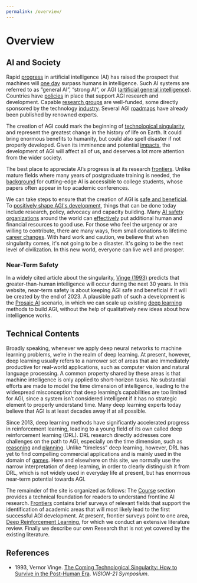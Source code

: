 ```yaml
---
permalink: /overview/
---
```

# Overview

## AI and Society

Rapid [progress](http://realai.org/progress/) in artificial intelligence (AI) has raised the prospect that machines will [one day](http://realai.org/timing/) surpass humans in intelligence. Such AI systems are referred to as “general AI”, “strong AI”, or AGI ([artificial general intelligence](https://en.wikipedia.org/wiki/Artificial_general_intelligence)). Countries have [policies](http://realai.org/policies/) in place that support AGI research and development. Capable [research groups](http://realai.org/labs/) are well-funded, some directly sponsored by the technology [industry](http://realai.org/industry/). Several AGI [roadmaps](http://realai.org/roadmaps/) have already been published by renowned experts.

The creation of AGI could mark the beginning of [technological singularity](https://en.wikipedia.org/wiki/Technological_singularity), and represent the greatest change in the history of life on Earth. It could bring enormous benefits to humanity, but could also spell disaster if not properly developed. Given its imminence and potential [impacts](http://realai.org/impacts/), the development of AGI will affect all of us, and deserves a lot more attention from the wider society.

The best place to appreciate AI’s progress is at its research [frontiers](http://realai.org/frontiers/). Unlike mature fields where many years of postgraduate training is needed, the [background](http://realai.org/resources/curriculum/) for cutting-edge AI is accessible to college students, whose papers often appear in top academic conferences.

We can take steps to ensure that the creation of AGI is [safe and beneficial](http://realai.org/safety/). To [positively shape AGI's development](https://80000hours.org/problem-profiles/positively-shaping-artificial-intelligence/), things that can be done today include research, policy, advocacy and capacity building. Many [AI safety organizations](http://realai.org/safety/organizations/) around the world can [effectively](http://realai.org/safety/effective-altruism/) put additional human and financial resources to good use. For those who feel the urgency or are willing to contribute, there are many ways, from small donations to lifetime [career changes](https://80000hours.org/). With hard work and caution, we believe that when singularity comes, it's not going to be a disaster. It's going to be the next level of civilization. In this new world, everyone can live well and prosper.

### Near-Term Safety

In a widely cited article about the singularity, [Vinge (1993)](http://edoras.sdsu.edu/~vinge/misc/singularity.html) predicts that greater-than-human intelligence will occur during the next 30 years. In this website, near-term safety is about keeping AGI safe and beneficial if it will be created by the end of 2023. A plausible path of such a development is the [Prosaic AI](http://realai.org/prosaic/) scenario, in which we can scale up existing [deep learning](https://en.wikipedia.org/wiki/Deep_learning) methods to build AGI, without the help of qualitatively new ideas about how intelligence works.

## Technical Contents

Broadly speaking, whenever we apply deep neural networks to machine learning problems, we’re in the realm of deep learning. At present, however, deep learning usually refers to a narrower set of areas that are immediately productive for real-world applications, such as computer vision and natural language processing. A common property shared by these areas is that machine intelligence is only applied to short-horizon tasks. No substantial efforts are made to model the time dimension of intelligence, leading to the widespread misconception that deep learning’s capabilities are too limited for AGI, since a system isn’t considered intelligent if it has no strategic element to properly understand time. Many deep learning experts today believe that AGI is at least decades away if at all possible.

Since 2013, deep learning methods have significantly accelerated progress in reinforcement learning, leading to a young field of its own called deep reinforcement learning (DRL). DRL research directly addresses core challenges on the path to AGI, especially on the time dimension, such as [reasoning](http://realai.org/reasoning/) and [planning](http://realai.org/planning/). Unlike “timeless” deep learning, however, DRL has yet to find compelling commercial applications and is mainly used in the domain of [games](http://realai.org/environments/#games). Here and elsewhere on this site, we normally use the narrow interpretation of deep learning, in order to clearly distinguish it from DRL, which is not widely used in everyday life at present, but has enormous near-term potential towards AGI.

The remainder of the site is organized as follows: The [Course](http://realai.org/course/) section provides a technical foundation for readers to understand frontline AI research. [Frontiers](http://realai.org/frontiers/) contains brief surveys of relevant fields that support the identification of academic areas that will most likely lead to the first successful AGI development. At present, frontier surveys point to one area, [Deep Reinforcement Learning](http://realai.org/deep-reinforcement-learning/), for which we conduct an extensive literature review. Finally we describe our own Research that is not yet covered by the existing literature.

## References

* 1993, Vernor Vinge. [The Coming Technological Singularity: How to Survive in the Post-Human Era](http://edoras.sdsu.edu/~vinge/misc/singularity.html). *VISION-21 Symposium*.

